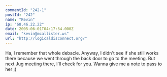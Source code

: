 ```yaml
---
commentId: "242-1"
postId: "242"
name: "Kevin"
ip: "68.46.22.22"
date: 2005-06-01T04:17:54.000Z
email: "kevin@mcallister.ws"
url: "http://logicaldisconnect.org/"
---
```

<p>Ha, I remember that whole debacle.  Anyway, I didn't see if she still works there because we went through the back door to go to the meeting.  But next Jug meeting there, I'll check for you.  Wanna give me a note to pass to her ;)</p>